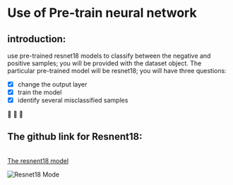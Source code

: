 # Use of Pre-train neural network

## introduction:
use pre-trained resnet18 models to classify between the negative and positive samples; you will be provided with the dataset object. The particular pre-trained model will be resnet18; you will have three questions:

- [x] change the output layer
- [x] train the model
- [x] identify several misclassified samples

👏 :clap: :clap:
## The github link for Resnent18:
<br>[The resnent18 model](https://github.com/pytorch/vision/blob/main/torchvision/models/resnet.py)

![Resnet18 Mode](https://github.com/Clarkedlee/Pre-trained-Models-with-PyTorch/blob/4e8fde65f765e4abc2457ccf4f366b2c1d6a00e2/resnet18.png)

